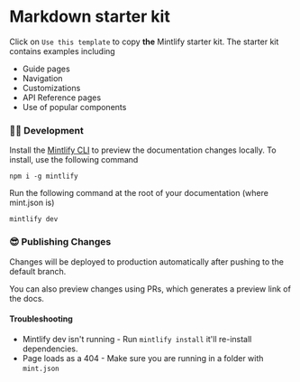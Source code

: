 # Markdown starter kit

Click on `Use this template` to copy **the** Mintlify starter kit. The starter kit contains examples including

- Guide pages
- Navigation
- Customizations
- API Reference pages
- Use of popular components

### 👩‍💻 Development 

Install the [Mintlify CLI](https://www.npmjs.com/package/mintlify) to preview the documentation changes locally. To install, use the following command

```plaintext
npm i -g mintlify
```

Run the following command at the root of your documentation (where mint.json is)

```plaintext
mintlify dev
```

### 😎 Publishing Changes

Changes will be deployed to production automatically after pushing to the default branch.

You can also preview changes using PRs, which generates a preview link of the docs.

#### Troubleshooting

- Mintlify dev isn't running - Run `mintlify install` it'll re-install dependencies.
- Page loads as a 404 - Make sure you are running in a folder with `mint.json`